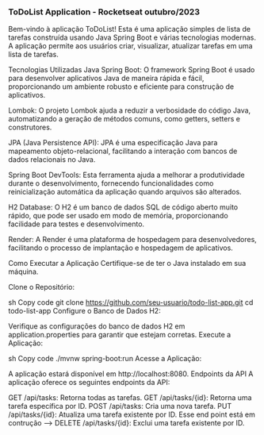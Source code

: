 ### ToDoList Application - Rocketseat outubro/2023
Bem-vindo à aplicação ToDoList! Esta é uma aplicação simples de lista de tarefas construída usando Java Spring Boot e várias tecnologias modernas. A aplicação permite aos usuários criar, visualizar, atualizar tarefas em uma lista de tarefas.

Tecnologias Utilizadas
Java Spring Boot: O framework Spring Boot é usado para desenvolver aplicativos Java de maneira rápida e fácil, proporcionando um ambiente robusto e eficiente para construção de aplicativos.

Lombok: O projeto Lombok ajuda a reduzir a verbosidade do código Java, automatizando a geração de métodos comuns, como getters, setters e construtores.

JPA (Java Persistence API): JPA é uma especificação Java para mapeamento objeto-relacional, facilitando a interação com bancos de dados relacionais no Java.

Spring Boot DevTools: Esta ferramenta ajuda a melhorar a produtividade durante o desenvolvimento, fornecendo funcionalidades como reinicialização automática da aplicação quando arquivos são alterados.

H2 Database: O H2 é um banco de dados SQL de código aberto muito rápido, que pode ser usado em modo de memória, proporcionando facilidade para testes e desenvolvimento.

Render: A Render é uma plataforma de hospedagem para desenvolvedores, facilitando o processo de implantação e hospedagem de aplicativos.

Como Executar a Aplicação
Certifique-se de ter o Java instalado em sua máquina.

Clone o Repositório:

sh
Copy code
git clone https://github.com/seu-usuario/todo-list-app.git
cd todo-list-app
Configure o Banco de Dados H2:

Verifique as configurações do banco de dados H2 em application.properties para garantir que estejam corretas.
Execute a Aplicação:

sh
Copy code
./mvnw spring-boot:run
Acesse a Aplicação:

A aplicação estará disponível em http://localhost:8080.
Endpoints da API
A aplicação oferece os seguintes endpoints da API:

GET /api/tasks: Retorna todas as tarefas.
GET /api/tasks/{id}: Retorna uma tarefa específica por ID.
POST /api/tasks: Cria uma nova tarefa.
PUT /api/tasks/{id}: Atualiza uma tarefa existente por ID.
Esse end point está em contrução --> DELETE /api/tasks/{id}: Exclui uma tarefa existente por ID.
